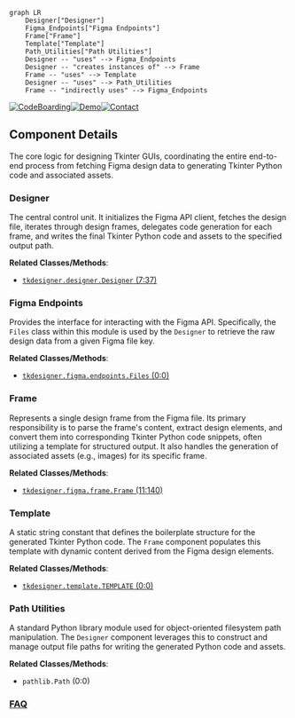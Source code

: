```mermaid
graph LR
    Designer["Designer"]
    Figma_Endpoints["Figma Endpoints"]
    Frame["Frame"]
    Template["Template"]
    Path_Utilities["Path Utilities"]
    Designer -- "uses" --> Figma_Endpoints
    Designer -- "creates instances of" --> Frame
    Frame -- "uses" --> Template
    Designer -- "uses" --> Path_Utilities
    Frame -- "indirectly uses" --> Figma_Endpoints
```
[![CodeBoarding](https://img.shields.io/badge/Generated%20by-CodeBoarding-9cf?style=flat-square)](https://github.com/CodeBoarding/GeneratedOnBoardings)[![Demo](https://img.shields.io/badge/Try%20our-Demo-blue?style=flat-square)](https://www.codeboarding.org/demo)[![Contact](https://img.shields.io/badge/Contact%20us%20-%20contact@codeboarding.org-lightgrey?style=flat-square)](mailto:contact@codeboarding.org)

## Component Details

The core logic for designing Tkinter GUIs, coordinating the entire end-to-end process from fetching Figma design data to generating Tkinter Python code and associated assets.

### Designer
The central control unit. It initializes the Figma API client, fetches the design file, iterates through design frames, delegates code generation for each frame, and writes the final Tkinter Python code and assets to the specified output path.


**Related Classes/Methods**:

- <a href="https://github.com/ParthJadhav/Tkinter-Designer/blob/master/tkdesigner/designer.py#L7-L37" target="_blank" rel="noopener noreferrer">`tkdesigner.designer.Designer` (7:37)</a>


### Figma Endpoints
Provides the interface for interacting with the Figma API. Specifically, the `Files` class within this module is used by the `Designer` to retrieve the raw design data from a given Figma file key.


**Related Classes/Methods**:

- <a href="https://github.com/ParthJadhav/Tkinter-Designer/blob/master/tkdesigner/figma/endpoints.py#L0-L0" target="_blank" rel="noopener noreferrer">`tkdesigner.figma.endpoints.Files` (0:0)</a>


### Frame
Represents a single design frame from the Figma file. Its primary responsibility is to parse the frame's content, extract design elements, and convert them into corresponding Tkinter Python code snippets, often utilizing a template for structured output. It also handles the generation of associated assets (e.g., images) for its specific frame.


**Related Classes/Methods**:

- <a href="https://github.com/ParthJadhav/Tkinter-Designer/blob/master/tkdesigner/figma/frame.py#L11-L140" target="_blank" rel="noopener noreferrer">`tkdesigner.figma.frame.Frame` (11:140)</a>


### Template
A static string constant that defines the boilerplate structure for the generated Tkinter Python code. The `Frame` component populates this template with dynamic content derived from the Figma design elements.


**Related Classes/Methods**:

- <a href="https://github.com/ParthJadhav/Tkinter-Designer/blob/master/tkdesigner/template.py#L0-L0" target="_blank" rel="noopener noreferrer">`tkdesigner.template.TEMPLATE` (0:0)</a>


### Path Utilities
A standard Python library module used for object-oriented filesystem path manipulation. The `Designer` component leverages this to construct and manage output file paths for writing the generated Python code and assets.


**Related Classes/Methods**:

- `pathlib.Path` (0:0)




### [FAQ](https://github.com/CodeBoarding/GeneratedOnBoardings/tree/main?tab=readme-ov-file#faq)